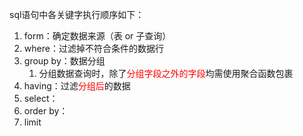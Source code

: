 sql语句中各关键字执行顺序如下：
1. form：确定数据来源（表 or 子查询）
2. where：过滤掉不符合条件的数据行
3. group by：数据分组
	1. 分组数据查询时，除了<font color="#ff0000">分组字段之外的字段</font>均需使用聚合函数包裹
4. having：过滤<font color="#ff0000">分组后</font>的数据
5. select：
6. order by：
7. limit
